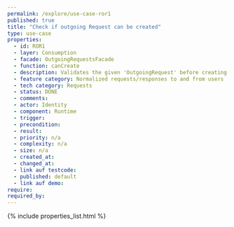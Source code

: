 ```yaml
---
permalink: /explore/use-case-ror1
published: true
title: "Check if outgoing Request can be created"
type: use-case
properties:
  - id: ROR1
  - layer: Consumption
  - facade: OutgoingRequestsFacade
  - function: canCreate
  - description: Validates the given 'OutgoingRequest' before creating it
  - feature category: Normalized requests/responses to and from users
  - tech category: Requests
  - status: DONE
  - comments:
  - actor: Identity
  - component: Runtime
  - trigger:
  - precondition:
  - result:
  - priority: n/a
  - complexity: n/a
  - size: n/a
  - created_at:
  - changed_at:
  - link auf testcode:
  - published: default
  - link auf demo:
require:
required_by:
---
```

{% include properties_list.html %}
